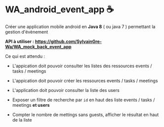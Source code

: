 # WA_android_event_app ☕ 

 
Créer une application mobile android en **Java 8** ( ou java 7 ) permettant la gestion d'évènement

**API à utiliser : https://github.com/SylvainGre-Wa/WA_mock_back_event_app**



Ce qui est attendu : 

- L'appication doit pouvoir consulter les listes des ressources events / tasks / meetings

- L'appication doit pouvoir créer les ressources events / tasks / meetings

- L'application doit pouvoir consulter la liste des users

- Exposer un filtre de recherche par `id` en haut des liste events / tasks / meetings **et users**

- Compter le nombre de mettings sans guests, afficher le résultat en haut de la liste



